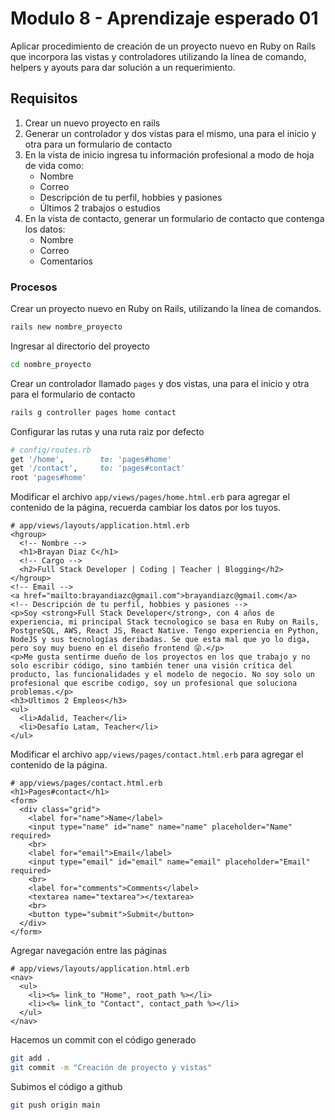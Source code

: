 # Modulo 8 - Aprendizaje esperado 01

Aplicar procedimiento de creación de un proyecto nuevo en Ruby on Rails que incorpora las vistas y controladores utilizando la línea de comando, helpers y ayouts para dar solución a un requerimiento.

## Requisitos

1. Crear un nuevo proyecto en rails
2. Generar un controlador y dos vistas para el mismo, una para el inicio y otra para un formulario de contacto
3. En la vista de inicio ingresa tu información profesional a modo de hoja de vida como:
   - Nombre
   - Correo
   - Descripción de tu perfil, hobbies y pasiones
   - Últimos 2 trabajos o estudios
4. En la vista de contacto, generar un formulario de contacto que contenga los datos:
   - Nombre
   - Correo
   - Comentarios

### Procesos

Crear un proyecto nuevo en Ruby on Rails, utilizando la línea de comandos.

```bash
rails new nombre_proyecto
```

Ingresar al directorio del proyecto

```bash
cd nombre_proyecto
```

Crear un controlador llamado `pages` y dos vistas, una para el inicio y otra para el formulario de contacto

```bash
rails g controller pages home contact
```

Configurar las rutas y una ruta raiz por defecto

```ruby
# config/routes.rb
get '/home',        to: 'pages#home'
get '/contact',     to: 'pages#contact'
root 'pages#home'
```

Modificar el archivo `app/views/pages/home.html.erb` para agregar el contenido de la página, recuerda cambiar los datos por los tuyos.

```erb
# app/views/layouts/application.html.erb
<hgroup>
  <!-- Nombre -->
  <h1>Brayan Diaz C</h1>
  <!-- Cargo -->
  <h2>Full Stack Developer | Coding | Teacher | Blogging</h2>
</hgroup>
<!-- Email -->
<a href="mailto:brayandiazc@gmail.com">brayandiazc@gmail.com</a>
<!-- Descripción de tu perfil, hobbies y pasiones -->
<p>Soy <strong>Full Stack Developer</strong>, con 4 años de experiencia, mi principal Stack tecnologico se basa en Ruby on Rails, PostgreSQL, AWS, React JS, React Native. Tengo experiencia en Python, NodeJS y sus tecnologías deribadas. Se que esta mal que yo lo diga, pero soy muy bueno en el diseño frontend 😜.</p>
<p>Me gusta sentirme dueño de los proyectos en los que trabajo y no solo escribir código, sino también tener una visión crítica del producto, las funcionalidades y el modelo de negocio. No soy solo un profesional que escribe codigo, soy un profesional que soluciona problemas.</p>
<h3>Ultimos 2 Empleos</h3>
<ul>
  <li>Adalid, Teacher</li>
  <li>Desafío Latam, Teacher</li>
</ul>
```

Modificar el archivo `app/views/pages/contact.html.erb` para agregar el contenido de la página.

```erb
# app/views/pages/contact.html.erb
<h1>Pages#contact</h1>
<form>
  <div class="grid">
    <label for="name">Name</label>
    <input type="name" id="name" name="name" placeholder="Name" required>
    <br>
    <label for="email">Email</label>
    <input type="email" id="email" name="email" placeholder="Email" required>
    <br>
    <label for="comments">Comments</label>
    <textarea name="textarea"></textarea>
    <br>
    <button type="submit">Submit</button>
  </div>
</form>
```

Agregar navegación entre las páginas

```erb
# app/views/layouts/application.html.erb
<nav>
  <ul>
    <li><%= link_to "Home", root_path %></li>
    <li><%= link_to "Contact", contact_path %></li>
  </ul>
</nav>
```

Hacemos un commit con el código generado

```bash
git add .
git commit -m "Creación de proyecto y vistas"
```

Subimos el código a github

```bash
git push origin main
```
